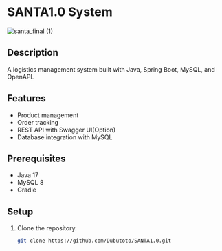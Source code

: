 # SANTA1.0 System
![santa_final (1)](https://github.com/user-attachments/assets/5097977d-e52f-4491-91e9-b42504cc9b4f)



## Description
A logistics management system built with Java, Spring Boot, MySQL, and OpenAPI.

## Features
- Product management
- Order tracking
- REST API with Swagger UI(Option)
- Database integration with MySQL

## Prerequisites
- Java 17
- MySQL 8
- Gradle

## Setup
1. Clone the repository.
   ```bash
   git clone https://github.com/Dubutoto/SANTA1.0.git
